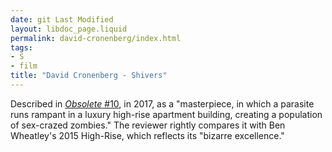 ```yaml
---
date: git Last Modified
layout: libdoc_page.liquid
permalink: david-cronenberg/index.html
tags:
- S
- film
title: "David Cronenberg - Shivers"
---
```


Described in <a href="http://obsolete-press.com/wp-content/uploads/2017/02/obso10finalwatermarksample.pdf"> <i>Obsolete</i> #10</a>, in 2017, as a "masterpiece, in which a parasite runs  rampant in a luxury high-rise apartment building, creating a population of  sex-crazed zombies." The reviewer rightly compares it with Ben Wheatley's 2015 High-Rise, which reflects its "bizarre excellence."